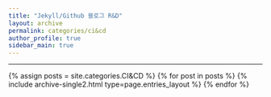 ```yaml
---
title: "Jekyll/Github 블로그 R&D"
layout: archive
permalink: categories/ci&cd
author_profile: true
sidebar_main: true
---
```


***

{% assign posts = site.categories.CI&CD %}
{% for post in posts %} {% include archive-single2.html type=page.entries_layout %} {% endfor %}
